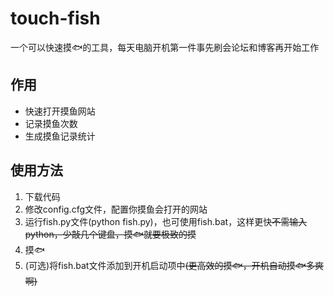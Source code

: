 # touch-fish
一个可以快速摸🐟的工具，每天电脑开机第一件事先刷会论坛和博客再开始工作

## 作用
- 快速打开摸鱼网站
- 记录摸鱼次数
- 生成摸鱼记录统计

## 使用方法

1. 下载代码
2. 修改config.cfg文件，配置你摸鱼会打开的网站
3. 运行fish.py文件(python fish.py)，也可使用fish.bat，这样更快~~不需输入python，少敲几个键盘，摸🐟就要极致的摸~~
4. 摸🐟
5. (可选)将fish.bat文件添加到开机启动项中~~(更高效的摸🐟，开机自动摸🐟多爽啊)~~
